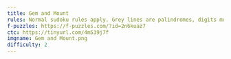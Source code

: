 ```yaml
---
title: Gem and Mount
rules: Normal sudoku rules apply. Grey lines are palindromes, digits must read the same from each end. The green line is german whispers, consecutive digits along the line must differ by at least 5. Black dots separate digits with a 1:2 ratio, white dots separate consecutive digits. Not all black or white dots are necessarily shown.
f-puzzles: https://f-puzzles.com/?id=2n6kuaz7
ctc: https://tinyurl.com/4m539j7f
imgname: Gem and Mount.png
difficulty: 2
---
```

